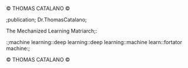 © THOMAS CATALANO © 

;publication; Dr.ThomasCatalano;

The Mechanized Learning Matriarch;:

:;machine learning::deep learning::deep learning::machine learn::fortator machine:;

© THOMAS CATALANO ©

